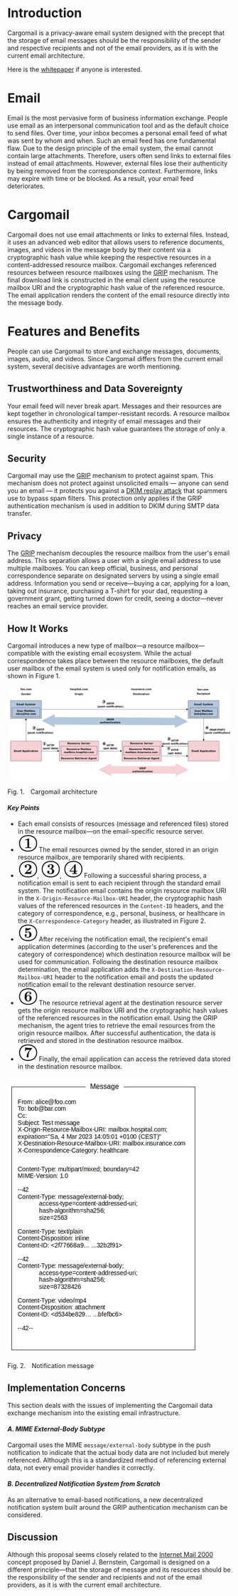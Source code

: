 # Introduction

Cargomail is a privacy-aware email system designed with the precept that the storage of email messages should be the responsibility of the sender and respective recipients and not of the email providers, as it is with the current email architecture.

Here is the [whitepaper](https://github.com/cargomail-org/cargomail/raw/main/whitepaper/Cargomail.pdf) if anyone is interested.

# Email

Email is the most pervasive form of business information exchange. People use email as an interpersonal communication tool and as the default choice to send files. Over time, your inbox becomes a personal email feed of what was sent by whom and when. Such an email feed has one fundamental flaw. Due to the design principle of the email system, the email cannot contain large attachments. Therefore, users often send links to external files instead of email attachments. However, external files lose their authenticity by being removed from the correspondence context. Furthermore, links may expire with time or be blocked. As a result, your email feed deteriorates.

# Cargomail

Cargomail does not use email attachments or links to external files. Instead, it uses an advanced web editor that allows users to reference documents, images, and videos in the message body by their content via a cryptographic hash value while keeping the respective resources in a content-addressed resource mailbox. Cargomail exchanges referenced resources between resource mailboxes using the [GRIP](https://github.com/cargomail-org/grip) mechanism. The final download link is constructed in the email client using the resource mailbox URI and the cryptographic hash value of the referenced resource. The email application renders the content of the email resource directly into the message body.

# Features and Benefits

People can use Cargomail to store and exchange messages, documents, images, audio, and videos. Since Cargomail differs from the current email system, several decisive advantages are worth mentioning.

## Trustworthiness and Data Sovereignty

Your email feed will never break apart. Messages and their resources are kept together in chronological tamper-resistant records. A resource mailbox ensures the authenticity and integrity of email messages and their resources. The cryptographic hash value guarantees the storage of only a single instance of a resource.

## Security

Cargomail may use the [GRIP](https://github.com/cargomail-org/grip) mechanism to protect against spam. This mechanism does not protect against unsolicited emails — anyone can send you an email — it protects you against a [DKIM replay attack](https://www.ietf.org/id/draft-chuang-dkim-replay-problem-01.html) that spammers use to bypass spam filters. This protection only applies if the GRIP authentication mechanism is used in addition to DKIM during SMTP data transfer.

## Privacy

The [GRIP](https://github.com/cargomail-org/grip) mechanism decouples the resource mailbox from the user's email address. This separation allows a user with a single email address to use multiple mailboxes. You can keep official, business, and personal correspondence separate on designated servers by using a single email address. Information you send or receive—buying a car, applying for a loan, taking out insurance, purchasing a T-shirt for your dad, requesting a government grant, getting turned down for credit, seeing a doctor—never reaches an email service provider.

## How It Works

Cargomail introduces a new type of mailbox—a resource mailbox—compatible with the existing email ecosystem. While the actual correspondence takes place between the resource mailboxes, the default user mailbox of the email system is used only for notification emails, as shown in Figure 1.

<div class="diagram">
    <img src=./images/cargomail_architecture.png alt="Cargomail architecture">
</div>

<p class="figure">
Fig.&nbsp;1.&emsp;Cargomail architecture
</p>

#### _Key Points_

<!-- https://tex.stackexchange.com/questions/41681/correct-way-to-bold-italicize-text >
<!-- https://editor.codecogs.com/ >
<!-- \textbf{\raisebox{.5pt}{\textcircled{\raisebox{-.9pt}{\small{1}}}} -->

- Each email consists of resources (message and referenced files) stored in the resource mailbox—on the email-specific resource server.
- ![](images/1.svg) The email resources owned by the sender, stored in an origin resource mailbox, are temporarily shared with recipients.
- ![](images/2.svg), ![](images/3.svg), ![](images/4.svg) Following a successful sharing process, a notification email is sent to each recipient through the standard email system. The notification email contains the origin resource mailbox URI in the `X-Origin-Resource-Mailbox-URI` header, the cryptographic hash values of the referenced resources in the `Content-ID` headers, and the category of correspondence, e.g., personal, business, or healthcare in the `X-Correspondence-Category` header, as illustrated in Figure 2.
- ![](images/5.svg) After receiving the notification email, the recipient's email application determines (according to the user's preferences and the category of correspondence) which destination resource mailbox will be used for communication. Following the destination resource mailbox determination, the email application adds the `X-Destination-Resource-Mailbox-URI` header to the notification email and posts the updated notification email to the relevant destination resource server.
- ![](images/6.svg) The resource retrieval agent at the destination resource server gets the origin resource mailbox URI and the cryptographic hash values of the referenced resources in the notification email. Using the GRIP mechanism, the agent tries to retrieve the email resources from the origin resource mailbox. After successful authentication, the data is retrieved and stored in the destination resource mailbox.
- ![](images/7.svg) Finally, the email application can access the retrieved data stored in the destination resource mailbox.

<div class="diagram">
    <img src=./images/notification-message.png alt="Notification message">
</div>

<p class="figure">
Fig.&nbsp;2.&emsp;Notification message
</p>

## Implementation Concerns

This section deals with the issues of implementing the Cargomail data exchange mechanism into the existing email infrastructure.

#### *A. MIME External-Body Subtype*

Cargomail uses the MIME `message/external-body` subtype in the push notification to indicate that the actual body data are not included but merely referenced. Although this is a standardized method of referencing external data, not every email provider handles it correctly.

#### *B. Decentralized Notification System from Scratch*

As an alternative to email-based notifications, a new decentralized notification system built around the GRIP authentication mechanism can be considered.

## Discussion

Although this proposal seems closely related to the [Internet Mail 2000](https://en.wikipedia.org/wiki/Internet_Mail_2000) concept proposed by Daniel J. Bernstein, Cargomail is designed on a different principle—that the storage of message and its resources should be the responsibility of the sender and recipients and not of the email providers, as it is with the current email architecture.
